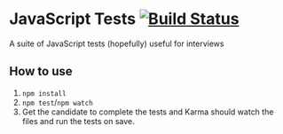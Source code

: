 # JavaScript Tests [![Build Status](https://travis-ci.org/dreamone4/javascript-tests.svg?branch=master)](https://travis-ci.org/dreamone4/javascript-tests)

A suite of JavaScript tests (hopefully) useful for interviews

## How to use
1. `npm install`
2. `npm test`/`npm watch`
3. Get the candidate to complete the tests and Karma should watch the files and run the tests on save.
